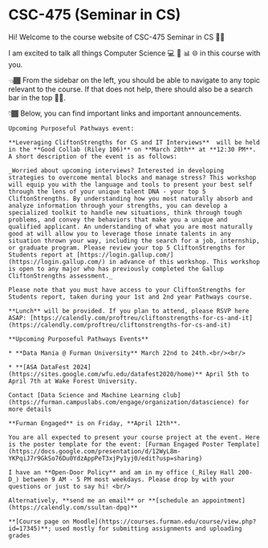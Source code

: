 # CSC-475 (Seminar in CS)

Hi! Welcome to the course website of CSC-475 Seminar in CS 👋🏾

I am excited to talk all things Computer Science 💻 🤖 📊 🌐 in this course with you.

👈🏾 From the sidebar on the left, you should be able to navigate to any topic relevant to the course. If that does not help, there should also be a search bar in the top ☝🏾.

👇🏾 Below, you can find important links and important announcements.

```{note}
Upcoming Purposeful Pathways event: 

**Leveraging CliftonStrengths for CS and IT Interviews**  will be held in the **Good Collab (Riley 106)** on **March 20th** at **12:30 PM**. A short description of the event is as follows:

_Worried about upcoming interviews? Interested in developing strategies to overcome mental blocks and manage stress? This workshop will equip you with the language and tools to present your best self through the lens of your unique talent DNA - your top 5 CliftonStrengths. By understanding how you most naturally absorb and analyze information through your strengths, you can develop a specialized toolkit to handle new situations, think through tough problems, and convey the behaviors that make you a unique and qualified applicant. An understanding of what you are most naturally good at will allow you to leverage those innate talents in any situation thrown your way, including the search for a job, internship, or graduate program. Please review your top 5 CliftonStrengths for Students report at [https://login.gallup.com/](https://login.gallup.com/) in advance of this workshop. This workshop is open to any major who has previously completed the Gallup CliftonStrengths assessment._

Please note that you must have access to your CliftonStrengths for Students report, taken during your 1st and 2nd year Pathways course. 

**Lunch** will be provided. If you plan to attend, please RSVP here ASAP: [https://calendly.com/proftreu/cliftonstrengths-for-cs-and-it](https://calendly.com/proftreu/cliftonstrengths-for-cs-and-it)
```


```{note}
**Upcoming Purposeful Pathways Events**

* **Data Mania @ Furman University** March 22nd to 24th.<br/><br/>

* **[ASA DataFest 2024](https://sites.google.com/wfu.edu/datafest2020/home)** April 5th to April 7th at Wake Forest University.

Contact [Data Science and Machine Learning club](https://furman.campuslabs.com/engage/organization/datascience) for more details
```

```{important}
**Furman Engaged** is on Friday, **April 12th**.

You are all expected to present your course project at the event. Here is the poster template for the event: [Furman Engaged Poster Template](https://docs.google.com/presentation/d/12WyL8m-YKPqiJ7r9GkSo76Du0YdzAppPeT3xjPy1yj0/edit?usp=sharing)
```

```{tip}
I have an **Open-Door Policy** and am in my office (_Riley Hall 200-D_) between 9 AM - 5 PM most weekdays. Please drop by with your questions or just to say hi! <br/>

Alternatively, **send me an email** or **[schedule an appointment](https://calendly.com/ssultan-dpq)** 
```

```{seealso}
**[Course page on Moodle](https://courses.furman.edu/course/view.php?id=17345)**; used mostly for submitting assignments and uploading grades
```